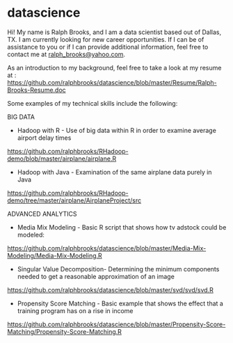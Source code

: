 datascience
===========

Hi!  My name is Ralph Brooks, and I am a data scientist based out of Dallas, TX. I am currently looking for new career opportunities. If I can be of assistance to you or if I can provide additional information, feel free to contact me at ralph_brooks@yahoo.com. 


As an introduction to my background, feel free to take a look at my resume at : https://github.com/ralphbrooks/datascience/blob/master/Resume/Ralph-Brooks-Resume.doc


Some examples of my technical skills include the following: 

BIG DATA

* Hadoop with R - Use of big data within R in order to examine average airport delay times

https://github.com/ralphbrooks/RHadoop-demo/blob/master/airplane/airplane.R

* Hadoop with Java - Examination of the same airplane data purely in Java

https://github.com/ralphbrooks/RHadoop-demo/tree/master/airplane/AirplaneProject/src


ADVANCED ANALYTICS

* Media Mix Modeling - Basic R script that shows how tv adstock could be modeled:

https://github.com/ralphbrooks/datascience/blob/master/Media-Mix-Modeling/Media-Mix-Modeling.R

* Singular Value Decomposition- Determining the minimum components needed to get a reasonable approximation of an image

https://github.com/ralphbrooks/datascience/blob/master/svd/svd/svd.R

* Propensity Score Matching - Basic example that shows the effect that a training program has on a rise in income

https://github.com/ralphbrooks/datascience/blob/master/Propensity-Score-Matching/Propensity-Score-Matching.R


